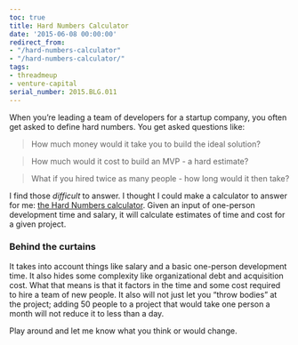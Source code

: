 ```yaml
---
toc: true
title: Hard Numbers Calculator
date: '2015-06-08 00:00:00'
redirect_from:
- "/hard-numbers-calculator"
- "/hard-numbers-calculator/"
tags:
- threadmeup
- venture-capital
serial_number: 2015.BLG.011
---
```

When you’re leading a team of developers for a startup company, you often get asked to define hard numbers. You get asked questions like:

> How much money would it take you to build the ideal solution?

> How much would it cost to build an MVP - a hard estimate?

> What if you hired twice as many people - how long would it then take?

I find those _difficult_ to answer. I thought I could make a calculator to answer for me: [the Hard Numbers calculator](https://ghpages.joshbeckman.org/hard-numbers). Given an input of one-person development time and salary, it will calculate estimates of time and cost for a given project.

### Behind the curtains

It takes into account things like salary and a basic one-person development time. It also hides some complexity like organizational debt and acquisition cost. What that means is that it factors in the time and some cost required to hire a team of new people. It also will not just let you “throw bodies” at the project; adding 50 people to a project that would take one person a month will not reduce it to less than a day.

Play around and let me know what you think or would change.

